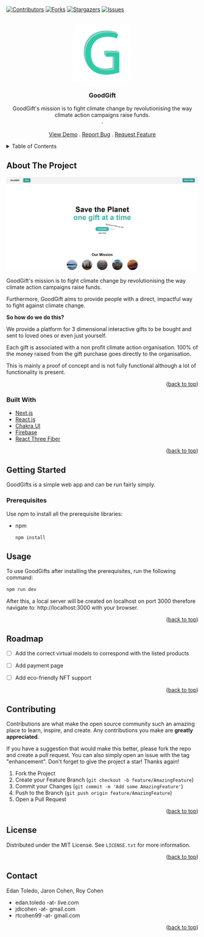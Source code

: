<div id="top"></div>

[![Contributors][contributors-shield]][contributors-url]
[![Forks][forks-shield]][forks-url]
[![Stargazers][stars-shield]][stars-url]
[![Issues][issues-shield]][issues-url]

<!-- PROJECT LOGO -->
<br />
<div align="center">
  <a href="https://github.com/jaronsgit/goodgift">
    <img src="images/GoodGift.png" alt="Logo" width="150" height="150">
  </a>

  <h3 align="center">GoodGift</h3>

  <p align="center">
    GoodGift's mission is to fight climate change by revolutionising the way climate action campaigns raise funds.
    <br />
    .
    <br />
    <br />
    <a href="https://goodgift.vercel.app/">View Demo</a>
    .
    <a href="https://github.com/jaronsgit/goodgift/issues">Report Bug</a>
    .
    <a href="https://github.com/jaronsgit/goodgift/issues">Request Feature</a>
  </p>
</div>



<!-- TABLE OF CONTENTS -->
<details>
  <summary>Table of Contents</summary>
  <ol>
    <li>
      <a href="#about-the-project">About The Project</a>
      <ul>
        <li><a href="#built-with">Built With</a></li>
      </ul>
    </li>
    <li>
      <a href="#getting-started">Getting Started</a>
      <ul>
        <li><a href="#prerequisites">Prerequisites</a></li>
      </ul>
    </li>
    <li><a href="#usage">Usage</a></li>
    <li><a href="#roadmap">Roadmap</a></li>
    <li><a href="#contributing">Contributing</a></li>
    <li><a href="#license">License</a></li>
    <li><a href="#contact">Contact</a></li>
  </ol>
</details>



<!-- ABOUT THE PROJECT -->
## About The Project

[![Product Name Screen Shot][product-screenshot]](https://goodgift.vercel.app/)

GoodGift's mission is to fight climate change by revolutionising the way climate action campaigns raise funds.

Furthermore, GoodGift aims to provide people with a direct, impactful way to fight against climate change.

<b>So how do we do this?</b>

We provide a platform for 3 dimensional interactive gifts to be bought and sent to loved ones or even just yourself. 

Each gift is associated with a non profit climate action organisation. 100% of the money raised from the gift purchase goes directly to the organisation.

This is mainly a proof of concept and is not fully functional although a lot of functionality is present. 

<p align="right">(<a href="#top">back to top</a>)</p>



### Built With

* [Next.js](https://nextjs.org/)
* [React.js](https://reactjs.org/)
* [Chakra UI](https://chakra-ui.com/)
* [Firebase](https://firebase.google.com/)
* [React Three Fiber](https://github.com/pmndrs/react-three-fiber)

<p align="right">(<a href="#top">back to top</a>)</p>


<!-- GETTING STARTED -->
## Getting Started

GoodGifts is a simple web app and can be run fairly simply. 

### Prerequisites

Use npm to install all the prerequisite libraries:
* npm
  ```sh
  npm install
  ```

<!-- USAGE EXAMPLES -->
## Usage

To use GoodGifts after installing the prerequisites, run the following command:

```sh
npm run dev
```

After this, a local server will be created on localhost on port 3000 therefore navigate to: http://localhost:3000 with your browser.

<p align="right">(<a href="#top">back to top</a>)</p>



<!-- ROADMAP -->
## Roadmap


- [ ] Add the correct virtual models to correspond with the listed products
- [ ] Add payment page
- [ ] Add eco-friendly NFT support


<p align="right">(<a href="#top">back to top</a>)</p>



<!-- CONTRIBUTING -->
## Contributing

Contributions are what make the open source community such an amazing place to learn, inspire, and create. Any contributions you make are **greatly appreciated**.

If you have a suggestion that would make this better, please fork the repo and create a pull request. You can also simply open an issue with the tag "enhancement".
Don't forget to give the project a star! Thanks again!

1. Fork the Project
2. Create your Feature Branch (`git checkout -b feature/AmazingFeature`)
3. Commit your Changes (`git commit -m 'Add some AmazingFeature'`)
4. Push to the Branch (`git push origin feature/AmazingFeature`)
5. Open a Pull Request

<p align="right">(<a href="#top">back to top</a>)</p>



<!-- LICENSE -->
## License

Distributed under the MIT License. See `LICENSE.txt` for more information.

<p align="right">(<a href="#top">back to top</a>)</p>



<!-- CONTACT -->
## Contact

Edan Toledo, Jaron Cohen, Roy Cohen
- edan.toledo -at- live.com
- jdicohen -at- gmail.com
- rtcohen99 -at- gmail.com

<p align="right">(<a href="#top">back to top</a>)</p>


<!-- MARKDOWN LINKS & IMAGES -->
[contributors-shield]: https://img.shields.io/github/contributors/jaronsgit/goodgift.svg?style=for-the-badge
[contributors-url]: https://github.com/jaronsgit/goodgift/graphs/contributors
[forks-shield]: https://img.shields.io/github/forks/jaronsgit/goodgift.svg?style=for-the-badge
[forks-url]: https://github.com/jaronsgit/goodgift/network/members
[stars-shield]: https://img.shields.io/github/stars/jaronsgit/goodgift.svg?style=for-the-badge
[stars-url]: https://github.com/jaronsgit/goodgift//stargazers
[issues-shield]: https://img.shields.io/github/issues/jaronsgit/goodgift.svg?style=for-the-badge
[issues-url]: https://github.com/jaronsgit/goodgift//issues
[product-screenshot]: images/screenshot.png

